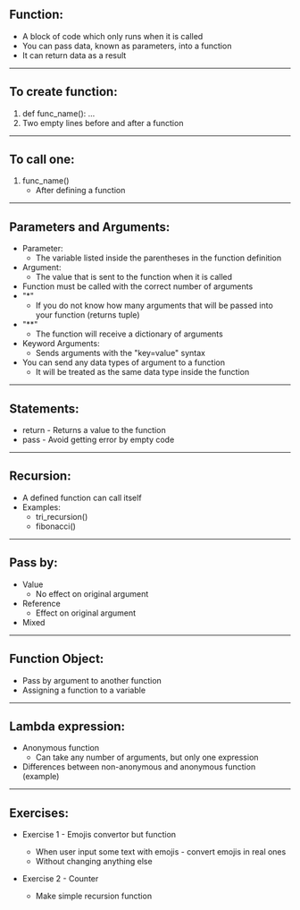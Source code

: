 Function:
--------
- A block of code which only runs when it is called
- You can pass data, known as parameters, into a function
- It can return data as a result
---------
To create function:
--------
1. def func_name(): ...
2. Two empty lines before and after a function
--------
To call one:
---------
1. func_name()
	- After defining a function
------
Parameters and Arguments:
------------
- Parameter:
  - The variable listed inside the parentheses in the function definition
- Argument:
  - The value that is sent to the function when it is called
- Function must be called with the correct number of arguments
- "*"
  - If you do not know how many arguments that will be passed into your function (returns tuple)
- "**" 
  - The function will receive a dictionary of arguments
- Keyword Arguments: 
  - Sends arguments with the "key=value" syntax
- You can send any data types of argument to a function 
  - It will be treated as the same data type inside the function
-------
Statements:
---------
- return - Returns a value to the function
- pass - Avoid getting error by empty code
------
Recursion:
------
- A defined function can call itself
- Examples:
  - tri_recursion()
  - fibonacci()
--------
Pass by:
--------
- Value
  - No effect on original argument
- Reference
  - Effect on original argument
- Mixed
-------
Function Object:
-----------
- Pass by argument to another function
- Assigning a function to a variable
---------
Lambda expression:
---------------
- Anonymous function
  - Can take any number of arguments, but only one expression
- Differences between non-anonymous and anonymous function (example)
----------
Exercises:
----------

- Exercise 1 - Emojis convertor but function
	- When user input some text with emojis - convert emojis in real ones
    - Without changing anything else

- Exercise 2 - Counter
	- Make simple recursion function
